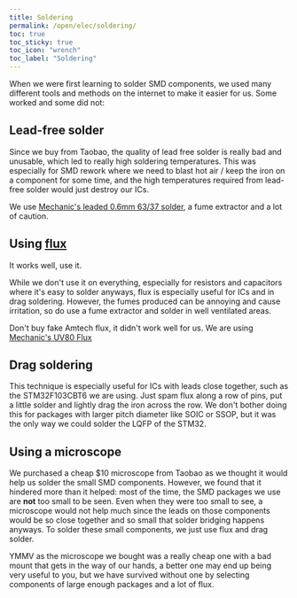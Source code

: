 ```yaml
---
title: Soldering
permalink: /open/elec/soldering/
toc: true
toc_sticky: true
toc_icon: "wrench"
toc_label: "Soldering"
---
```


When we were first learning to solder SMD components, we used many different
tools and methods on the internet to make it easier for us. Some worked and some
did not:

## Lead-free solder

Since we buy from Taobao, the quality of lead free solder is really bad and
unusable, which led to really high soldering temperatures. This was especially
for SMD rework where we need to blast hot air / keep the iron on a component for
some time, and the high temperatures required from lead-free solder would just
destroy our ICs.

We use
[Mechanic's leaded 0.6mm 63/37 solder](https://detail.tmall.com/item.htm?spm=a1z10.3-b-s.w4011-15203955061.68.707b5538Qr1IAC&id=569533996565&rn=88649f3dff9a1eb3835abba79a9cb062&abbucket=17&skuId=3661840973268),
a fume extractor and a lot of caution.

## Using [flux](https://www.youtube.com/watch?v=NoxQsmzJ5tg)

It works well, use it.

While we don't use it on everything, especially for resistors and capacitors
where it's easy to solder anyways, flux is especially useful for ICs and in drag
soldering. However, the fumes produced can be annoying and cause irritation, so
do use a fume extractor and solder in well ventilated areas.

Don't buy fake Amtech flux, it didn't work well for us. We are using
[Mechanic's UV80 Flux](https://detail.tmall.com/item.htm?spm=a1z10.3-b-s.w4011-15203955061.80.21e55538sjgPZT&id=541134395583&rn=e27331a6ea53418c2a6535a54e2893f9&abbucket=16&skuId=3247219708684)

## Drag soldering

This technique is especially useful for ICs with leads close together, such as
the STM32F103CBT6 we are using. Just spam flux along a row of pins, put a little
solder and lightly drag the iron across the row. We don't bother doing this for
packages with larger pitch diameter like SOIC or SSOP, but it was the only way
we could solder the LQFP of the STM32.

## Using a microscope

We purchased a cheap \$10 microscope from Taobao as we thought it would help us
solder the small SMD components. However, we found that it hindered more than it
helped: most of the time, the SMD packages we use are **not** too small to be
seen. Even when they were too small to see, a microscope would not help much
since the leads on those components would be so close together and so small that
solder bridging happens anyways. To solder these small components, we just use
flux and drag solder.

YMMV as the microscope we bought was a really cheap one with a bad mount that
gets in the way of our hands, a better one may end up being very useful to you,
but we have survived without one by selecting components of large enough
packages and a lot of flux.
